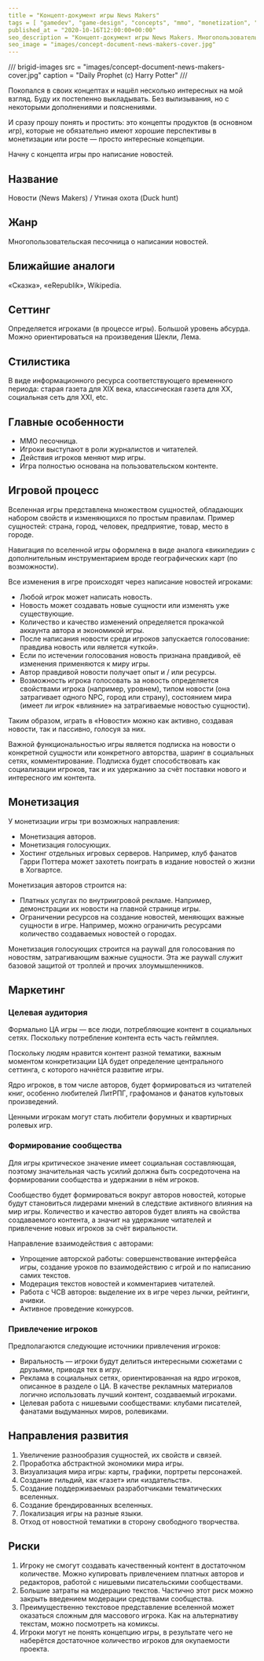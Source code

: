 ```yaml
---
title = "Концепт-документ игры News Makers"
tags = [ "gamedev", "game-design", "concepts", "mmo", "monetization", "practice", "development", "interesting"]
published_at = "2020-10-16T12:00:00+00:00"
seo_description = "Концепт-документ игры News Makers. Многопользовательская песочница о написании новостей."
seo_image = "images/concept-document-news-makers-cover.jpg"
---
```


/// brigid-images
src = "images/concept-document-news-makers-cover.jpg"
caption = "Daily Prophet (c) Harry Potter"
///

Покопался в своих концептах и нашёл несколько интересных на мой взгляд. Буду их постепенно выкладывать. Без вылизывания, но с некоторыми дополнениями и пояснениями.

И сразу прошу понять и простить: это концепты продуктов (в основном игр), которые не обязательно имеют хорошие перспективы в монетизации или росте — просто интересные концепции.

Начну с концепта игры про написание новостей.

<!-- more -->

## Название

Новости (News Makers) / Утиная охота (Duck hunt)

## Жанр

Многопользовательская песочница о написании новостей.

## Ближайшие аналоги

«Сказка», «eRepublik», Wikipedia.

## Сеттинг

Определяется игроками (в процессе игры). Большой уровень абсурда. Можно ориентироваться на произведения Шекли, Лема.

## Стилистика

В виде информационного ресурса соответствующего временного периода: старая газета для XIX века, классическая газета для XX, социальная сеть для XXI, etc.

## Главные особенности

- ММО песочница.
- Игроки выступают в роли журналистов и читателей.
- Действия игроков меняют мир игры.
- Игра полностью основана на пользовательском контенте.

## Игровой процесс

Вселенная игры представлена множеством сущностей, обладающих набором свойств и изменяющихся по простым правилам. Пример сущностей: страна, город, человек, предприятие, товар, место в городе.

Навигация по вселенной игры оформлена в виде аналога «википедии» с дополнительным инструментарием вроде географических карт (по возможности).

Все изменения в игре происходят через написание новостей игроками:

- Любой игрок может написать новость.
- Новость может создавать новые сущности или изменять уже существующие.
- Количество и качество изменений определяется прокачкой аккаунта автора и экономикой игры.
- После написания новости среди игроков запускается голосование: правдива новость или является «уткой».
- Если по истечении голосования новость признана правдивой, её изменения применяются к миру игры.
- Автор правдивой новости получает опыт и / или ресурсы.
- Возможность игрока голосовать за новость определяется свойствами игрока (например, уровнем), типом новости (она затрагивает одного NPC, город или страну), состоянием мира (имеет ли игрок «влияние» на затрагиваемые новостью сущности).

Таким образом, играть в «Новости» можно как активно, создавая новости, так и пассивно, голосуя за них.

Важной функциональностью игры является подписка на новости о конкретной сущности или конкретного авторства, шаринг в социальных сетях, комментирование. Подписка будет способствовать как социализации игроков, так и их удержанию за счёт поставки нового и интересного им контента.

## Монетизация

У монетизации игры три возможных направления:

- Монетизация авторов.
- Монетизация голосующих.
- Хостинг отдельных игровых серверов. Например, клуб фанатов Гарри Поттера может захотеть поиграть в издание новостей о жизни в Хогвартсе.

Монетизация авторов строится на:

- Платных услугах по внутриигровой рекламе. Например, демонстрации их новости на главной странице игры.
- Ограничении ресурсов на создание новостей, меняющих важные сущности в игре. Например, можно ограничить ресурсами количество создаваемых новостей о городах.

Монетизация голосующих строится на paywall для голосования по новостям, затрагивающим важные сущности. Эта же paywall служит базовой защитой от троллей и прочих злоумышленников.

## Маркетинг

### Целевая аудитория

Формально ЦА игры — все люди, потребляющие контент в социальных сетях. Поскольку потребление контента есть часть геймплея.

Поскольку людям нравится контент разной тематики, важным моментом конкретизации ЦА будет определение центрального сеттинга, с которого начнётся развитие игры.

Ядро игроков, в том числе авторов, будет формироваться из читателей книг, особенно любителей ЛитРПГ, графоманов и фанатов культовых произведений.

Ценными игрокам могут стать любители форумных и квартирных ролевых игр.

### Формирование сообщества

Для игры критическое значение имеет социальная составляющая, поэтому значительная часть усилий должна быть сосредоточена на формировании сообщества и удержании в нём игроков.

Сообщество будет формироваться вокруг авторов новостей, которые будут становиться лидерами мнений в следствие активного влияния на мир игры. Количество и качество авторов будет влиять на свойства создаваемого контента, а значит на удержание читателей и привлечение новых игроков за счёт виральности.

Направление взаимодействия с авторами:

- Упрощение авторской работы: совершенствование интерфейса игры, создание уроков по взаимодействию с игрой и по написанию самих текстов.
- Модерация текстов новостей и комментариев читателей.
- Работа с ЧСВ авторов: выделение их в игре через лычки, рейтинги, ачивки.
- Активное проведение конкурсов.

### Привлечение игроков

Предполагаются следующие источники привлечения игроков:

- Виральность — игроки будут делиться интересными сюжетами с друзьями, приводя тех в игру.
- Реклама в социальных сетях, ориентированная на ядро игроков, описанное в разделе о ЦА. В качестве рекламных материалов логично использовать лучший контент, создаваемый игроками.
- Целевая работа с нишевыми сообществами: клубами писателей, фанатами выдуманных миров, ролевиками.

## Направления развития

1. Увеличение разнообразия сущностей, их свойств и связей.
2. Проработка абстрактной экономики мира игры.
3. Визуализация мира игры: карты, графики, портреты персонажей.
4. Создание гильдий, как «газет» или «издательств».
5. Создание поддерживаемых разработчиками тематических вселенных.
6. Создание брендированных вселенных.
7. Локализация игры на разные языки.
8. Отход от новостной тематики в сторону свободного творчества.

## Риски

1. Игроку не смогут создавать качественный контент в достаточном количестве. Можно купировать привлечением платных авторов и редакторов, работой с нишевыми писательскими сообществами.
2. Большие затраты на модерацию текстов. Частично этот риск можно закрыть введением модерации средствами сообщества.
3. Преимущественно текстовое представление вселенной может оказаться сложным для массового игрока. Как на альтернативу текстам, можно посмотреть на комиксы.
4. Игроки могут не понять концепцию игры, в результате чего не наберётся достаточное количество игроков для окупаемости проекта.
